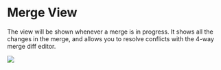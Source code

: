 # Merge View
The view will be shown whenever a merge is in progress. It shows all the changes in the merge, and allows you to resolve conflicts with the 4-way merge diff editor.

<img src="/assets/docs/ui-merge.png" class="fit-image">
